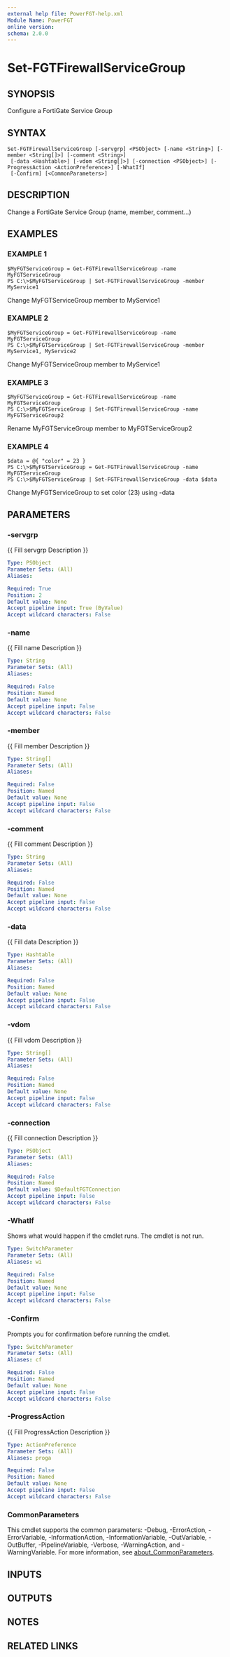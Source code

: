 ```yaml
---
external help file: PowerFGT-help.xml
Module Name: PowerFGT
online version:
schema: 2.0.0
---
```


# Set-FGTFirewallServiceGroup

## SYNOPSIS
Configure a FortiGate Service Group

## SYNTAX

```
Set-FGTFirewallServiceGroup [-servgrp] <PSObject> [-name <String>] [-member <String[]>] [-comment <String>]
 [-data <Hashtable>] [-vdom <String[]>] [-connection <PSObject>] [-ProgressAction <ActionPreference>] [-WhatIf]
 [-Confirm] [<CommonParameters>]
```

## DESCRIPTION
Change a FortiGate Service Group (name, member, comment...)

## EXAMPLES

### EXAMPLE 1
```
$MyFGTServiceGroup = Get-FGTFirewallServiceGroup -name MyFGTServiceGroup
PS C:\>$MyFGTServiceGroup | Set-FGTFirewallServiceGroup -member MyService1
```

Change MyFGTServiceGroup member to MyService1

### EXAMPLE 2
```
$MyFGTServiceGroup = Get-FGTFirewallServiceGroup -name MyFGTServiceGroup
PS C:\>$MyFGTServiceGroup | Set-FGTFirewallServiceGroup -member MyService1, MyService2
```

Change MyFGTServiceGroup member to MyService1

### EXAMPLE 3
```
$MyFGTServiceGroup = Get-FGTFirewallServiceGroup -name MyFGTServiceGroup
PS C:\>$MyFGTServiceGroup | Set-FGTFirewallServiceGroup -name MyFGTServiceGroup2
```

Rename MyFGTServiceGroup member to MyFGTServiceGroup2

### EXAMPLE 4
```
$data = @{ "color" = 23 }
PS C:\>$MyFGTServiceGroup = Get-FGTFirewallServiceGroup -name MyFGTServiceGroup
PS C:\>$MyFGTServiceGroup | Set-FGTFirewallServiceGroup -data $data
```

Change MyFGTServiceGroup to set color (23) using -data

## PARAMETERS

### -servgrp
{{ Fill servgrp Description }}

```yaml
Type: PSObject
Parameter Sets: (All)
Aliases:

Required: True
Position: 2
Default value: None
Accept pipeline input: True (ByValue)
Accept wildcard characters: False
```

### -name
{{ Fill name Description }}

```yaml
Type: String
Parameter Sets: (All)
Aliases:

Required: False
Position: Named
Default value: None
Accept pipeline input: False
Accept wildcard characters: False
```

### -member
{{ Fill member Description }}

```yaml
Type: String[]
Parameter Sets: (All)
Aliases:

Required: False
Position: Named
Default value: None
Accept pipeline input: False
Accept wildcard characters: False
```

### -comment
{{ Fill comment Description }}

```yaml
Type: String
Parameter Sets: (All)
Aliases:

Required: False
Position: Named
Default value: None
Accept pipeline input: False
Accept wildcard characters: False
```

### -data
{{ Fill data Description }}

```yaml
Type: Hashtable
Parameter Sets: (All)
Aliases:

Required: False
Position: Named
Default value: None
Accept pipeline input: False
Accept wildcard characters: False
```

### -vdom
{{ Fill vdom Description }}

```yaml
Type: String[]
Parameter Sets: (All)
Aliases:

Required: False
Position: Named
Default value: None
Accept pipeline input: False
Accept wildcard characters: False
```

### -connection
{{ Fill connection Description }}

```yaml
Type: PSObject
Parameter Sets: (All)
Aliases:

Required: False
Position: Named
Default value: $DefaultFGTConnection
Accept pipeline input: False
Accept wildcard characters: False
```

### -WhatIf
Shows what would happen if the cmdlet runs.
The cmdlet is not run.

```yaml
Type: SwitchParameter
Parameter Sets: (All)
Aliases: wi

Required: False
Position: Named
Default value: None
Accept pipeline input: False
Accept wildcard characters: False
```

### -Confirm
Prompts you for confirmation before running the cmdlet.

```yaml
Type: SwitchParameter
Parameter Sets: (All)
Aliases: cf

Required: False
Position: Named
Default value: None
Accept pipeline input: False
Accept wildcard characters: False
```

### -ProgressAction
{{ Fill ProgressAction Description }}

```yaml
Type: ActionPreference
Parameter Sets: (All)
Aliases: proga

Required: False
Position: Named
Default value: None
Accept pipeline input: False
Accept wildcard characters: False
```

### CommonParameters
This cmdlet supports the common parameters: -Debug, -ErrorAction, -ErrorVariable, -InformationAction, -InformationVariable, -OutVariable, -OutBuffer, -PipelineVariable, -Verbose, -WarningAction, and -WarningVariable. For more information, see [about_CommonParameters](http://go.microsoft.com/fwlink/?LinkID=113216).

## INPUTS

## OUTPUTS

## NOTES

## RELATED LINKS
